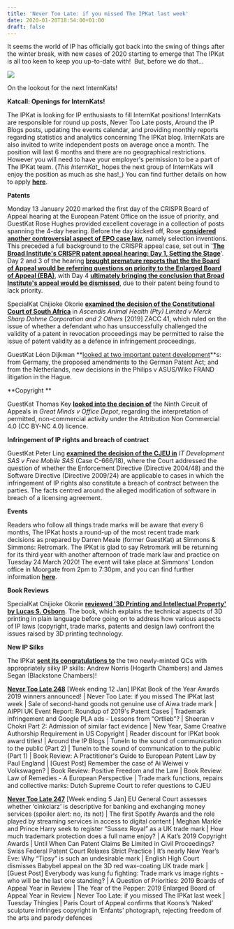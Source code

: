 ```yaml
---
title: 'Never Too Late: if you missed The IPKat last week'
date: 2020-01-20T18:54:00+01:00
draft: false
---
```


It seems the world of IP has officially got back into the swing of things after the winter break, with new cases of 2020 starting to emerge that The IPKat is all too keen to keep you up-to-date with!  But, before we do that...

  

[![](https://1.bp.blogspot.com/-O-gzCplqNv4/XiS6-fUwN6I/AAAAAAAAANs/3oKP2i5Wya0iAvxE9ou11NdxIVD2QTwxQCLcBGAsYHQ/s320/short-fur-white-and-black-cat-sitting-on-window-1540258.jpg)](https://1.bp.blogspot.com/-O-gzCplqNv4/XiS6-fUwN6I/AAAAAAAAANs/3oKP2i5Wya0iAvxE9ou11NdxIVD2QTwxQCLcBGAsYHQ/s1600/short-fur-white-and-black-cat-sitting-on-window-1540258.jpg)

On the lookout for the next InternKats!

**Katcall: Openings for InternKats!**

  

The IPKat is looking for IP enthusiasts to fill InternKat positions! InternKats are responsible for round up posts, Never Too Late posts, Around the IP Blogs posts, updating the events calendar, and providing monthly reports regarding statistics and analytics concerning The IPKat blog. InternKats are also invited to write independent posts on average once a month. The position will last 6 months and there are no geographical restrictions. However you will need to have your employer's permission to be a part of The IPKat team. (_This InternKat__ hopes the next group of InternKats will enjoy the position as much as she has!_) You can find further details on how to apply **[here](https://ipkitten.blogspot.com/2020/01/katcall-openings-for-internkats.html)**.

  

**Patents**

  

Monday 13 January 2020 marked the first day of the CRISPR Board of Appeal hearing at the European Patent Office on the issue of priority, and GuestKat Rose Hughes provided excellent coverage in a collection of posts spanning the 4-day hearing. Before the day kicked off, Rose **[considered another controversial aspect of EPO case law](https://ipkitten.blogspot.com/2020/01/do-we-need-referral-to-enlarged-board.html),** namely selection inventions. This preceded a full background to the CRISPR appeal case, set out in '**[The Broad Institute's CRISPR patent appeal hearing: Day 1, Setting the Stage](https://ipkitten.blogspot.com/2020/01/the-broad-institutes-crispr-patent.html)**'. Day 2 and 3 of the hearing **[brought premature reports that the the Board of Appeal would be referring questions on priority to the Enlarged Board of Appeal (EBA)](https://ipkitten.blogspot.com/2020/01/crispr-hearing-days-2-3-board-of-appeal.html)**, with Day 4 **[ultimately bringing the conclusion that Broad Institute's appeal would be dismissed](https://ipkitten.blogspot.com/2020/01/crispr-hearing-day-4-still-clear-cut.html)**, due to their patent being found to lack priority.  
  

SpecialKat Chijioke Okorie **[examined the decision of the Constitutional Court of South Africa](https://ipkitten.blogspot.com/2020/01/south-africas-constitutional-court.html)** in _Ascendis Animal Health (Pty) Limited v Merck Sharp Dohme Corporation and 2 Others_ \[2019\] ZACC 41, which ruled on the issue of whether a defendant who has unsuccessfully challenged the validity of a patent in revocation proceedings may be permitted to raise the issue of patent validity as a defence in infringement proceedings.

  

GuestKat Léon Dijkman **[looked at two important patent development](https://ipkitten.blogspot.com/2020/01/patent-injunctions-update-german.html)**s: from Germany, the proposed amendments to the German Patent Act; and from the Netherlands, new decisions in the Philips v ASUS/Wiko FRAND litigation in the Hague.

  

**Copyright **

  

GuestKat Thomas Key **[looked into the decision of](https://ipkitten.blogspot.com/2020/01/a-creative-commons-licensed-work-walks.html)** the Ninth Circuit of Appeals in _Great Minds v Office Depot_, regarding the interpretation of permitted, non-commercial activity under the Attribution Non Commercial 4.0 (CC BY-NC 4.0) licence.

  

**Infringement of IP rights and breach of contract**

  

GuestKat Peter Ling **[examined the decision of the CJEU in](https://ipkitten.blogspot.com/2020/01/an-infringement-of-ip-rights-that-is.html)** _IT Development SAS v Free Mobile SAS_ (Case C-666/18), where the Court addressed the question of whether the Enforcement Directive (Directive 2004/48) and the Software Directive (Directive 2009/24) are applicable to cases in which the infringement of IP rights also constitute a breach of contract between the parties. The facts centred around the alleged modification of software in breach of a licensing agreement.

  

**Events**

  

Readers who follow all things trade marks will be aware that every 6 months, The IPKat hosts a round-up of the most recent trade mark decisions as prepared by Darren Meale (former GuestKat) at Simmons & Simmons: Retromark. The IPKat is glad to say Retromark will be returning for its third year with another afternoon of trade mark law and practice on Tuesday 24 March 2020! The event will take place at Simmons' London office in Moorgate from 2pm to 7:30pm, and you can find further information **[here](https://ipkitten.blogspot.com/2020/01/looking-to-catch-up-with-latest-trade.html)**.

  

**Book Reviews**

  

SpecialKat Chijioke Okorie **[reviewed '3D Printing and Intellectual Property' by Lucas S. Osborn](https://ipkitten.blogspot.com/2020/01/book-review-3d-printing-and_17.html)**. The book, which explains the technical aspects of 3D printing in plain language before going on to address how various aspects of IP laws (copyright, trade marks, patents and design law) confront the issues raised by 3D printing technology. 

  

**New IP Silks**

The IPKat **[sent its congratulations to](https://ipkitten.blogspot.com/2020/01/the-ipkat-congratulates-two-new-ip-silks.html)** the two newly-minted QCs with appropriately silky IP skills: Andrew Norris (Hogarth Chambers) and James Segan (Blackstone Chambers)!

  

  

**[Never Too Late 248](https://ipkitten.blogspot.com/2020/01/never-too-late-if-you-missed-ipkat-last_15.html)** \[Week ending 12 Jan\] IPKat Book of the Year Awards 2019 winners announced! | Never Too Late: if you missed The IPKat last week | Sale of second-hand goods not genuine use of Aiwa trade mark | AIPPI UK Event Report: Roundup of 2019's Patent Cases | Trademark infringement and Google PLA ads - Lessons from "Ortlieb"? | Sheeran v Chokri Part 2: Admission of similar fact evidence | New Year, Same Creative Authorship Requirement in US Copyright | Reader discount for IPKat book award titles! | Around the IP Blogs | TuneIn to the sound of communication to the public (Part 2) | TuneIn to the sound of communication to the public (Part 1) | Book Review: A Practitioner's Guide to European Patent Law by Paul England | \[Guest Post\] Remember the case of Ai Weiwei v Volkswagen? | Book Review: Positive Freedom and the Law | Book Review: Law of Remedies - A European Perspective | Trade mark functions, repairs and collective marks: Dutch Supreme Court to refer questions to CJEU

  

**[Never Too Late 247](https://ipkitten.blogspot.com/2020/01/never-too-late-if-you-missed-ipkat-last.html)** \[Week ending 5 Jan\] EU General Court assesses whether ‘cinkciarz’ is descriptive for banking and exchanging money services (spoiler alert: no, its not) | The first Spotify Awards and the role played by streaming services in access to digital content | Meghan Markle and Prince Harry seek to register “Sussex Royal” as a UK trade mark | How much trademark protection does a full name enjoy? | A Kat’s 2019 Copyright Awards | Until When Can Patent Claims Be Limited in Civil Proceedings? Swiss Federal Patent Court Relaxes Strict Practice | It’s nearly New Year’s Eve: Why “Tipsy” is such an undesirable mark | English High Court dismisses Babybel appeal on the 3D red wax-coating UK trade mark | \[Guest Post\] Everybody was kung fu fighting: Trade mark vs image rights - who will be the last one standing? | A Question of Priorities: 2019 Boards of Appeal Year in Review | The Year of the Pepper: 2019 Enlarged Board of Appeal Year in Review | Never Too Late: if you missed The IPKat last week | Tuesday Thingies | Paris Court of Appeal confirms that Koons’s ‘Naked’ sculpture infringes copyright in ‘Enfants’ photograph, rejecting freedom of the arts and parody defences